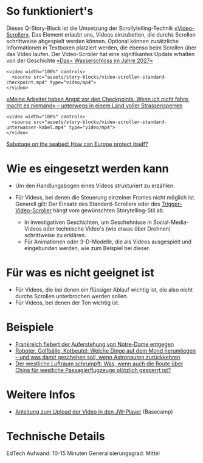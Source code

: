 # So funktioniert's

Dieses Q-Story-Block ist die Umsetzung der Scrollytelling-Technik [«Video-Scroller»](https://nzzdev.github.io/Storytelling-Styleguide/#/video-scroller). Das Element erlaubt uns, Videos einzubetten, die durchs Scrollen schrittweise abgespielt werden können. Optional können zusätzliche Informationen in Textboxen platziert werden, die ebenso beim Scrollen über das Video laufen. Der Video-Scroller hat eine signifikantes Update erhalten von der Geschichte [«Das< Wasserschloss im Jahre 2027»](https://www.nzz.ch/-ld.1848954)

```html|span-6
<video width="100%" controls>
  <source src="assets/story-blocks/video-scroller-standard-checkpoint.mp4" type="video/mp4">
</video>
```

[«Meine Arbeiter haben Angst vor den Checkpoints. Wenn ich nicht fahre, macht es niemand» – unterwegs in einem Land voller Strassensperren](https://www.nzz.ch/international/israels-sicherheitsregime-im-westjordanland-unterwegs-im-land-der-checkpoints-ld.1858613#q_custom_code_422f5c8f2763c99bd78a87a8952b2548_qca7303a9323b43dda08935dc6964f5c4_container)

```html|span-6
<video width="100%" controls>
  <source src="assets/story-blocks/video-scroller-standard-unterwasser-kabel.mp4" type="video/mp4">
</video>
```

[Sabotage on the seabed: How can Europe protect itself?](https://www.nzz.ch/english/europe-faces-rising-risk-of-underwater-cable-sabotage-ld.1875983#q_custom_code_5cde6d33c8c4f3aad5c88cd2193f4f79_q53d9de19aa154baab4a0ac284b078280_container)

# Wie es eingesetzt werden kann

- Um den Handlungsbogen eines Videos strukturiert zu erzählen.
- Für Videos, bei denen die Steuerung einzelner Frames nicht möglich ist.
  Generell gilt: Der Einsatz des Standard-Scrollers oder des [Trigger-Video-Scroller](https://nzzdev.github.io/Storytelling-Styleguide/#video-scroller-trigger-story-block.md) hängt vom gewünschten Storytelling-Stil ab.

  - In investigativen Geschichten, um Geschehnisse in Social-Media-Videos oder technische Video's (wie etwas über Drohnen) schrittweise zu erklären.
  - Für Animationen oder 3-D-Modelle, die als Videos ausgespielt und eingebunden werden, wie zum Beispiel bei dieser.

# Für was es nicht geeignet ist

- Für Videos, die bei denen ein flüssiger Ablauf wichtig ist, die also nicht durchs Scrollen unterbrochen werden sollen.
- Für Videos, bei denen der Ton wichtig ist.

# Beispiele

- [Frankreich fiebert der Auferstehung von Notre-Dame entgegen](https://www.nzz.ch/report-und-debatte/wie-der-wiederaufbau-von-notre-dame-frankreich-befluegelt-ld.1819981#q_custom_code_8b6ed7c33144ff7827d517b2bd378b44_qaf564536337645f58f2d5f277578acfe_container)
- [Roboter, Golfbälle, Kotbeutel: Welche Dinge auf dem Mond herumliegen – und was damit geschehen soll, wenn Astronauten zurückkehren](https://www.nzz.ch/wissenschaft/ueber-tausend-gegenstaende-auf-dem-mond-was-geschieht-damit-ld.1823689#q_custom_code_105c9a068b634adeb11dbeefc4c190da_qc9436c1c3b774ddebab78f39a6bbb219_container)
- [Der westliche Luftraum schrumpft: Was, wenn auch die Route über China für westliche Passagierflugzeuge plötzlich gesperrt ist?](https://www.nzz.ch/pro/geopolitik-beeinflusst-flugrouten-swiss-fliegt-zuerichtokio-ueber-umwege-ld.1835998#q_custom_code_5416ec5f862f92d97b5b8f819597b1f9_qdb78c12761df4cf28d38ef1a34bec295_container)

# Weitere Infos

- [Anleitung zum Upload der Video in den JW-Player](https://3.basecamp.com/3500782/buckets/10878677/documents/6058690351) (Basecamp)

# Technische Details

EdTech Aufwand: 10-15 Minuten
Generalisierungsgrad: Mittel
